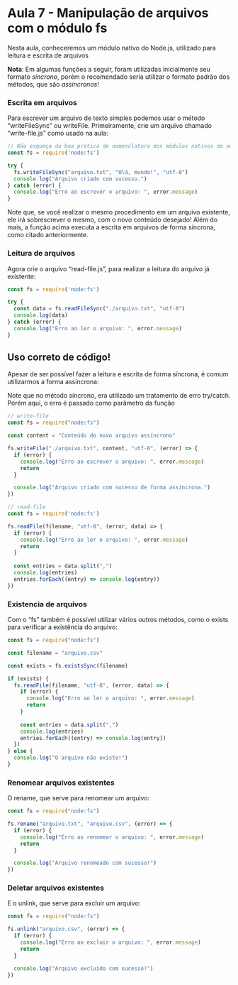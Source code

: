 # Aula 7 - Manipulação de arquivos com o módulo fs
Nesta aula, conheceremos um módulo nativo do Node.js, utilizado para leitura e escrita de arquivos

**Nota**: Em algumas funções a seguir, foram utilizadas inicialmente seu formato *síncrono*, porém o recomendado 
seria utilizar o formato padrão dos métodos, que são *assíncronos*! 

### Escrita em arquivos
Para escrever um arquivo de texto simples podemos usar o método “writeFileSync” ou writeFile. 
Primeiramente, crie um arquivo chamado “write-file.js” como usado na aula:

```js
// Não esqueça da boa prática de nomenclatura dos módulos nativos do node abaixo!
const fs = require('node:fs')

try {
  fs.writeFileSync("arquivo.txt", "Olá, mundo!", "utf-8")
  console.log("Arquivo criado com sucesso.")
} catch (error) {
  console.log("Erro ao escrever o arquivo: ", error.message)
}
```

Note que, se você realizar o mesmo procedimento em um arquivo existente, ele irá sobrescrever o mesmo, 
com o novo conteúdo desejado! Além do mais, a função acima executa a escrita em arquivos de forma síncrona, como citado 
anteriormente.

### Leitura de arquivos
Agora crie o arquivo “read-file.js”, para realizar a leitura do arquivo já existente:

```js
const fs = require('node:fs')

try {
  const data = fs.readFileSync("./arquivo.txt", "utf-8")
  console.log(data)
} catch (error) {
  console.log("Erro ao ler o arquivo: ", error.message)
}
```

## Uso correto de código!
Apesar de ser possível fazer a leitura e escrita de forma síncrona, é comum utilizarmos a forma assíncrona:


Note que no método síncrono, era utilizado um tratamento de erro try/catch. Porém aqui, o erro é passado como 
parâmetro da função

```js
// write-file
const fs = require("node:fs")

const content = "Conteúdo do novo arquivo assíncrono"

fs.writeFile("./arquivo.txt", content, "utf-8", (error) => {
  if (error) {
    console.log("Erro ao escrever o arquivo: ", error.message)
    return
  }

  console.log("Arquivo criado com sucesso de forma assíncrona.")
})

// read-file
const fs = require('node:fs')

fs.readFile(filename, "utf-8", (error, data) => {
  if (error) {
    console.log("Erro ao ler o arquivo: ", error.message)
    return
  }
  
  const entries = data.split(",")
  console.log(entries)
  entries.forEach((entry) => console.log(entry))
})
```

### Existencia de arquivos
Com o “fs” também é possível utilizar vários outros métodos, como o exists para verificar a existência do arquivo:

```js
const fs = require("node:fs")

const filename = "arquivo.csv"

const exists = fs.existsSync(filename)

if (exists) {
  fs.readFile(filename, "utf-8", (error, data) => {
    if (error) {
      console.log("Erro ao ler o arquivo: ", error.message)
      return
    }
  
    const entries = data.split(",")
    console.log(entries)
    entries.forEach((entry) => console.log(entry))
  })
} else {
  console.log("O arquivo não existe!")
}
```

### Renomear arquivos existentes
O rename, que serve para renomear um arquivo:

```js
const fs = require("node:fs")

fs.rename("arquivo.txt", "arquivo.csv", (error) => {
  if (error) {
    console.log("Erro ao renomear o arquivo: ", error.message)
    return
  }

  console.log("Arquivo renomeado com sucesso!")
})

```

### Deletar arquivos existentes
E o unlink, que serve para excluir um arquivo:

```js
const fs = require("node:fs")

fs.unlink("arquivo.csv", (error) => {
  if (error) {
    console.log("Erro ao excluir o arquivo: ", error.message)
    return
  }

  console.log("Arquivo excluído com sucesso!")
})
```